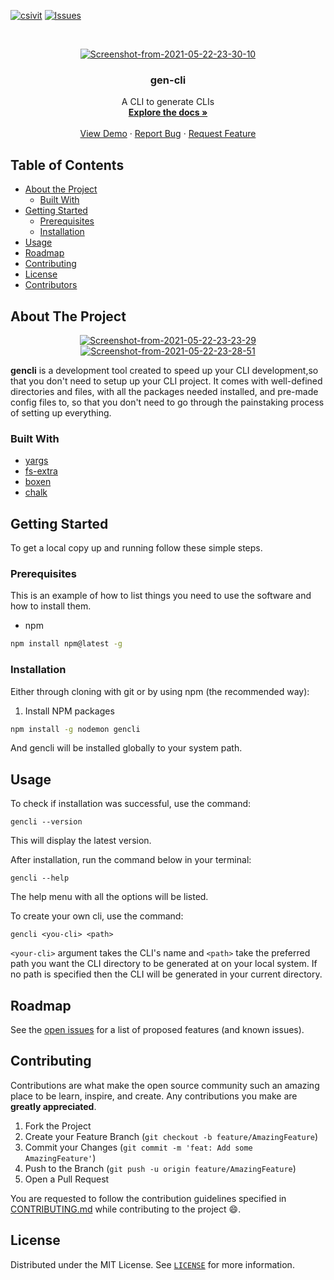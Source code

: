 [![csivit][csivitu-shield]][csivitu-url]
[![Issues][issues-shield]][issues-url]

<!-- PROJECT LOGO -->
<br />
<p align="center">
  <a href="https://github.com/csivitu/Template">
    <a href="https://imgbb.com/"><img src="https://i.ibb.co/f2cwGRh/Screenshot-from-2021-05-22-23-30-10.png" alt="Screenshot-from-2021-05-22-23-30-10" border="0"></a>
  </a>

  <h3 align="center">gen-cli</h3>

  <p align="center">
    A CLI to generate CLIs
    <br />
    <a href="https://github.com/csivitu/Template"><strong>Explore the docs »</strong></a>
    <br />
    <br />
    <a href="https://github.com/csivitu/Template">View Demo</a>
    ·
    <a href="https://github.com/csivitu/Template/issues">Report Bug</a>
    ·
    <a href="https://github.com/csivitu/Template/issues">Request Feature</a>
  </p>
</p>



<!-- TABLE OF CONTENTS -->
## Table of Contents

* [About the Project](#about-the-project)
  * [Built With](#built-with)
* [Getting Started](#getting-started)
  * [Prerequisites](#prerequisites)
  * [Installation](#installation)
* [Usage](#usage)
* [Roadmap](#roadmap)
* [Contributing](#contributing)
* [License](#license)
* [Contributors](#contributors-)



<!-- ABOUT THE PROJECT -->
## About The Project
<p align="center">
<a href="https://imgbb.com/"><img src="https://i.ibb.co/LQhJPtH/Screenshot-from-2021-05-22-23-23-29.png" alt="Screenshot-from-2021-05-22-23-23-29" border="0"></a>
<a href="https://ibb.co/Trsnk9m"><img src="https://i.ibb.co/8XHR016/Screenshot-from-2021-05-22-23-28-51.png" alt="Screenshot-from-2021-05-22-23-28-51" border="0"></a>
</p>

**gencli** is a development tool created to speed up your CLI development,so that you don't need to setup up your CLI project. It comes with well-defined directories and files, with all the packages needed installed, and pre-made config files to, so that you don't need to go through the painstaking process of setting up everything. 


### Built With

* [yargs](https://www.npmjs.com/package/yargs)
* [fs-extra](https://www.npmjs.com/package/fs-extra)
* [boxen](https://www.npmjs.com/package/boxen)
* [chalk](https://www.npmjs.com/package/chalk)



<!-- GETTING STARTED -->
## Getting Started

To get a local copy up and running follow these simple steps.

### Prerequisites

This is an example of how to list things you need to use the software and how to install them.
* npm
```sh
npm install npm@latest -g
```

### Installation

Either through cloning with git or by using npm (the recommended way):

1. Install NPM packages
```sh
npm install -g nodemon gencli
```
And gencli will be installed globally to your system path.

<!-- USAGE EXAMPLES -->
## Usage

To check if installation was successful, use the command: 

```
gencli --version
```
This will display the latest version. 

After installation, run the command below in your terminal:

```
gencli --help 
```
The help menu with all the options will be listed. 

To create your own cli, use the command: 

```
gencli <you-cli> <path>
```
`<your-cli>` argument takes the CLI's name  and `<path>` take the preferred path you want the CLI directory to be generated at on your local system. If no path is specified then the CLI will be generated in your current directory. 

<!-- ROADMAP -->
## Roadmap

See the [open issues](https://github.com/csivitu/Template/issues) for a list of proposed features (and known issues).



<!-- CONTRIBUTING -->
## Contributing

Contributions are what make the open source community such an amazing place to be learn, inspire, and create. Any contributions you make are **greatly appreciated**.

1. Fork the Project
2. Create your Feature Branch (`git checkout -b feature/AmazingFeature`)
3. Commit your Changes (`git commit -m 'feat: Add some AmazingFeature'`)
4. Push to the Branch (`git push -u origin feature/AmazingFeature`)
5. Open a Pull Request

You are requested to follow the contribution guidelines specified in [CONTRIBUTING.md](./CONTRIBUTING.md) while contributing to the project :smile:.

<!-- LICENSE -->
## License

Distributed under the MIT License. See [`LICENSE`](./LICENSE) for more information.




<!-- MARKDOWN LINKS & IMAGES -->
<!-- https://www.markdownguide.org/basic-syntax/#reference-style-links -->
[csivitu-shield]: https://img.shields.io/badge/csivitu-csivitu-blue
[csivitu-url]: https://csivit.com
[issues-shield]: https://img.shields.io/github/issues/csivitu/Template.svg?style=flat-square
[issues-url]: https://github.com/csivitu/Template/issues
